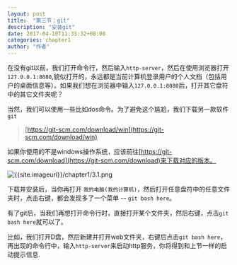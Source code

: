 ```yaml
---
layout: post
title:  "第三节：git"
description: "安装git"
date: 2017-04-10T11:33:32+08:00
categories: chapter1
author: "作者"
---
```

在没有git以前，我们打开命令行，然后输入`http-server`，然后在使用浏览器打开`127.0.0.1:8080`,貌似打开的，永远都是当前计算机登录用户的个人文档（包括用户的桌面信息等）。如果我们想在浏览器中输入`127.0.0.1:8080`后，打开其它盘符中的其它文件夹呢？

当然，我们可以使用一些比如dos命令。为了避免这个尴尬，我们下载另一款软件`git`

> [https://git-scm.com/download/win](https://git-scm.com/download/win)

如果你使用的不是windows操作系统，应该前往[https://git-scm.com/download](https://git-scm.com/download)来下载对应的版本。


![{{site.imageurl}}/chapter1/3.1.png]({{site.imageurl}}/chapter1/3.1.png)

下载并安装后，当你再打开 `我的电脑(我的计算机)`，然后打开任意盘符中的任意文件夹时，点击右键，都会发现多了一个菜单 -- `git bash here`。

有了git后，当我们再想打开命令行时，直接打开某个文件夹，然后右键，点击`git bash here`就可以了。


比如，我们打开D盘，然后新建并打开web文件夹，右键后点击`git bash here`，再出现的命令行中，输入`http-server`来启动http服务，你将得到和上节一样的启动提示信息.
